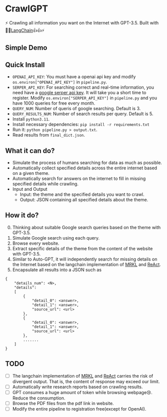 # CrawlGPT

⚡ Crawling all information you want on the Internet with GPT-3.5. Built with 🦜️🔗[LangChain](https://github.com/hwchase17/langchain)👍👍⚡

## Simple Demo


## Quick Install

- `OPENAI_API_KEY`: You must have a openai api key and modify `os.environ["OPENAI_API_KEY"]` in `pipeline.py`.
- `SERPER_API_KEY`: For searching correct and real-time information, you need have a [google serper api key](https://serper.dev/). It will take you a short time to register. Modify `os.environ["SERPER_API_KEY"]` in `pipeline.py` and you have 1000 queries for free every month.
- `QUERY_NUM`: Number of queris of google searching. Default is 3.
- `QUERY_RESULTS_NUM`: Number of search results per query. Default is 5.
- Install `python3.11`.
- Install necessary dependencies: `pip install -r requirements.txt`
- Run it: `python pipeline.py > output.txt`.
- Read results from `final_dict.json`.

## What it can do?

- Simulate the process of humans searching for data as much as possible.
- Automatically collect specified details across the entire internet based on a given theme.
- Automatically search for answers on the internet to fill in missing specified details while crawling.
- Input and Output
    - Input: the theme and the specified details you want to crawl.
    - Output: JSON containing all specified details about the theme.

## How it do?

0. Thinking about suitable Google search queries based on the theme with GPT-3.5.
1. Simulate Google search using each query.
2. Browse every website.
3. Extract specific details of the theme from the content of the website with GPT-3.5.
4. Similar to Auto-GPT, it will independently search for missing details on the Internet based on the langchain implementation of [MRKL](https://arxiv.org/abs/2205.00445) and [ReAct](https://arxiv.org/abs/2210.03629).
5. Encapsulate all results into a JSON such as 
```
{
    "details_num": <N>,
    "details":
    [
        {
            "detail_0": <answer>,
            "detail_1": <answer>,
            "source_url": <url>
        },
        {
            "detail_0": <answer>,
            "detail_1": <answer>,
            "source_url": <url>
        },
        .......
    ]
}
```

## TODO

- [ ] The langchain implementation of [MRKL](https://arxiv.org/abs/2205.00445) and [ReAct](https://arxiv.org/abs/2210.03629) carries the risk of divergent output. That is, the content of response may exceed our limit.
- [ ] Automatically write research reports based on crawling results.
- [ ] GPT consumes a huge amount of token while browsing webpage😢. Reduce the consumption.
- [ ] Browse the PDF files from the pdf link in website.
- [ ] Modify the entire pipeline to registration free(except for OpenAI).